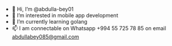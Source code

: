 - 👋 Hi, I’m @abdulla-bey01
- 👀 I’m interested in mobile app development
- 🌱 I’m currently learning golang
- 📫 I am connectable on Whatsapp +994 55 725 78 85 on email abdullabey085@gmail.com

<!---
abdulla-bey01/abdulla-bey01 is a ✨ special ✨ repository because its `README.md` (this file) appears on your GitHub profile.
You can click the Preview link to take a look at your changes.
--->
